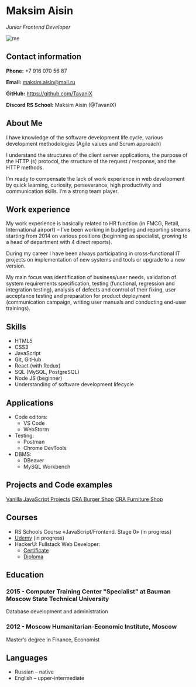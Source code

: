 # Maksim Aisin
_Junior Frontend Developer_

![me](https://user-images.githubusercontent.com/39880369/146690001-729422a8-ce19-4474-824e-907716d99906.jpg)


## Contact information

**Phone:** +7 916 070 56 87

**Email:** maksim.aisin@mail.ru

**GitHub:** https://github.com/TavaniX

**Discord RS School:** Maksim Aisin (@TavaniX)


## About Me
I have knowledge of the software development life cycle, various development methodologies (Agile values and Scrum approach)

I understand the structures of the client server applications, the purpose of the HTTP (s) protocol, the structure of the request / response, and the HTTP methods.

I’m ready to compensate the lack of work experience in web development by quick learning, curiosity, perseverance, high productivity and communication skills. I’m a strong team player.

## Work experience
My work experience is basically related to HR function (in FMCG, Retail, International airport) – I’ve been working in budgeting and reporting streams starting from 2014 on various positions (beginning as specialist, growing to a head of department with 4 direct reports). 

During my career I have been always participating in cross-functional IT projects on implementation of new systems and tools or upgrade to a new version.

My main focus was identification of business/user needs, validation of system requirements specification, testing (functional, regression and integration testing), analysis of defects and control of their fixing, user acceptance testing and preparation for product deployment (communication campaign, writing user manuals and conducting end-user trainings).

## Skills
- HTML5
- CSS3
- JavaScript
- Git, GitHub
- React (with Redux)
- SQL (MySQL, PostgreSQL)
- Node JS (beginner)
- Understanding of software development lifecycle

## Applications
- Code editors: 
  - VS Code 
  - WebStorm
- Testing: 
  - Postman 
  - Chrome DevTools
- DBMS: 
  - DBeaver 
  - MySQL Workbench

## Projects and Code examples

[Vanilla JavaScript Projects](https://github.com/TavaniX/tavanix.github.io)
[CRA Burger Shop](https://github.com/TavaniX/cra-burger-shop)
[CRA Furniture Shop](https://github.com/TavaniX/cra-shop-amado)

## Courses
- RS Schools Course «JavaScript/Frontend. Stage 0» (in progress)
- [Udemy](https://www.udemy.com/course/javascript-tutorial-for-beginners-w/) (in progress)
- HackerU: Fullstack Web Developer:
  - [Certificate](https://yadi.sk/i/v_Waa1o6LU5q0g)
  - [Diploma](https://yadi.sk/i/9Ia2_Gro3q2odQ)

## Education
### 2015 - Computer Training Center "Specialist" at Bauman Moscow State Technical University
Database development and administration

### 2012 - Moscow Humanitarian-Economic Institute, Moscow
Master’s degree in Finance, Economist

## Languages
- Russian – native
- English – upper-intermediate
